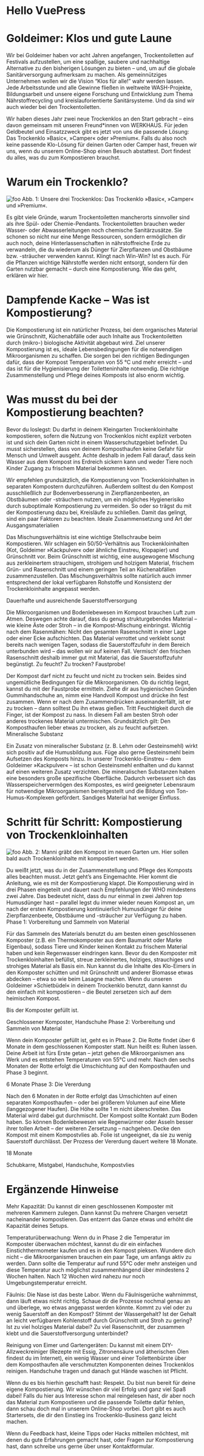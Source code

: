 # Hello VuePress
# Goldeimer: Klos und gute Laune

Wir bei Goldeimer haben vor acht Jahren angefangen, Trockentoiletten auf Festivals aufzustellen, um eine spaßige, saubere und nachhaltige Alternative zu den bisherigen Lösungen zu bieten – und, um auf die globale Sanitärversorgung aufmerksam zu machen. Als gemeinnütziges Unternehmen wollen wir die Vision “Klos für alle!” wahr werden lassen. Jede Arbeitsstunde und alle Gewinne fließen in weltweite WASH-Projekte, Bildungsarbeit und unsere eigene Forschung und Entwicklung zum Thema Nährstoffrecycling und kreislauforientierte Sanitärsysteme. Und da sind wir auch wieder bei den Trockentoiletten.

Wir haben dieses Jahr zwei neue Trockenklos an den Start gebracht – eins davon gemeinsam mit unseren Freund*innen von WERKHAUS. Für jeden Geldbeutel und Einsatzzweck gibt es jetzt von uns die passende Lösung: Das Trockenklo »Basic«, »Camper« oder »Premium«. Falls du also noch keine passende Klo-Lösung für deinen Garten oder Camper hast, freuen wir uns, wenn du unserem Online-Shop einen Besuch abstattest. Dort findest du alles, was du zum Kompostieren brauchst.

# Warum ein Trockenklo?

<img :src="$withBase('/public/images/2021_JessicaZumpfe-Fotos-web-76-1030x687.webp')" alt="foo">
Abb. 1: Unsere drei Trockenklos: Das Trockenklo »Basic«, »Camper« und »Premium«.

Es gibt viele Gründe, warum Trockentoiletten mancherorts sinnvoller sind als ihre Spül- oder Chemie-Pendants. Trockentoiletten brauchen weder Wasser- oder Abwasserleitungen noch chemische Sanitärzusätze. Sie schonen so nicht nur eine Menge Ressourcen, sondern ermöglichen dir auch noch, deine Hinterlassenschaften in nährstoffreiche Erde zu verwandeln, die du wiederum als Dünger für Zierpflanzen und Obstbäume bzw. -sträucher verwenden kannst. Klingt nach Win-Win? Ist es auch. Für die Pflanzen wichtige Nährstoffe werden nicht entsorgt, sondern für den Garten nutzbar gemacht – durch eine Kompostierung. Wie das geht, erklären wir hier.

# Dampfende Kacke – Was ist Kompostierung?

Die Kompostierung ist ein natürlicher Prozess, bei dem organisches Material wie Grünschnitt, Küchenabfälle oder auch Inhalte aus Trockentoiletten durch (mikro-) biologische Aktivität abgebaut wird. Ziel unserer Kompostierung ist es, ideale Lebensbedingungen für die notwendigen Mikroorganismen zu schaffen. Die sorgen bei den richtigen Bedingungen dafür, dass der Kompost Temperaturen von 55 °C und mehr erreicht – und das ist für die Hygienisierung der Toiletteninhalte notwendig. Die richtige Zusammenstellung und Pflege deines Komposts ist also enorm wichtig.

# Was musst du bei der Kompostierung beachten?

Bevor du loslegst: Du darfst in deinem Kleingarten Trockenkloinhalte kompostieren, sofern die Nutzung von Trockenklos nicht explizit verboten ist und sich dein Garten nicht in einem Wasserschutzgebiet befindet. Du musst sicherstellen, dass von deinem Komposthaufen keine Gefahr für Mensch und Umwelt ausgeht. Achte deshalb in jedem Fall darauf, dass kein Wasser aus dem Kompost ins Erdreich sickern kann und weder Tiere noch Kinder Zugang zu frischem Material bekommen können.

Wir empfehlen grundsätzlich, die Kompostierung von Trockenkloinhalten in separaten Kompostern durchzuführen. Außerdem solltest du den Kompost ausschließlich zur Bodenverbesserung in Zierpflanzenbeeten, an Obstbäumen oder -sträuchern nutzen, um ein mögliches Hygienerisiko durch suboptimale Kompostierung zu vermeiden. So oder so trägst du mit der Kompostierung dazu bei, Kreisläufe zu schließen. Damit das gelingt, sind ein paar Faktoren zu beachten.
Ideale Zusammensetzung und Art der Ausgangsmaterialien

Das Mischungsverhältnis ist eine wichtige Stellschraube beim Kompostieren. Wir schlagen ein 50/50-Verhältnis aus Trockenkloinhalten (Kot, Goldeimer »Kackpulver« oder ähnliche Einstreu, Klopapier) und Grünschnitt vor. Beim Grünschnitt ist wichtig, eine ausgewogene Mischung aus zerkleinertem strauchigem, strohigem und holzigem Material, frischem Grün- und Rasenschnitt und einem geringen Teil an Küchenabfällen zusammenzustellen. Das Mischungsverhältnis sollte natürlich auch immer entsprechend der lokal verfügbaren Rohstoffe und Konsistenz der Trockenkloinhalte angepasst werden.

Dauerhafte und ausreichende Sauerstoffversorgung

Die Mikroorganismen und Bodenlebewesen im Kompost brauchen Luft zum Atmen. Deswegen achte darauf, dass du genug strukturgebendes Material – wie kleine Äste oder Stroh – in die Kompost-Mischung einbringst. Wichtig nach dem Rasenmähen: Nicht den gesamten Rasenschnitt in einer Lage oder einer Ecke aufschichten. Das Material verrottet und verklebt sonst bereits nach wenigen Tagen, sodass die Sauerstoffzufuhr in dem Bereich unterbunden wird – das wollen wir auf keinen Fall. Vermisch‘ den frischen Rasenschnitt deshalb immer gut mit Material, das die Sauerstoffzufuhr begünstigt.
Zu feucht? Zu trocken? Faustprobe!

Der Kompost darf nicht zu feucht und nicht zu trocken sein. Beides sind ungemütliche Bedingungen für die Mikroorganismen. Ob du richtig liegst, kannst du mit der Faustprobe ermitteln. Ziehe dir aus hygienischen Gründen Gummihandschuhe an, nimm eine Handvoll Kompost und drücke ihn fest zusammen. Wenn er nach dem Zusammendrücken auseinanderfällt, ist er zu trocken – dann solltest Du ihn etwas gießen. Tritt Feuchtigkeit durch die Finger, ist der Kompost zu nass. In diesem Fall am besten Stroh oder anderes trockenes Material untermischen. Grundsätzlich gilt: Den Komposthaufen lieber etwas zu trocken, als zu feucht aufsetzen.
Mineralische Substanz

Ein Zusatz von mineralischer Substanz (z. B. Lehm oder Gesteinsmehl) wirkt sich positiv auf die Humusbildung aus. Füge also gerne Gesteinsmehl beim Aufsetzen des Komposts hinzu. In unserer Trockenklo-Einstreu – dem Goldeimer »Kackpulver« – ist schon Gesteinsmehl enthalten und du kannst auf einen weiteren Zusatz verzichten. Die mineralischen Substanzen haben eine besonders große spezifische Oberfläche. Dadurch verbessert sich das Wasserspeichervermögen des Kompostes, es wird geeigneter Lebensraum für notwendige Mikroorganismen bereitgestellt und die Bildung von Ton-Humus-Komplexen gefördert. Sandiges Material hat weniger Einfluss.

# Schritt für Schritt: Kompostierung von Trockenkloinhalten

<img :src="$withBase('/foo.png')" alt="foo">
Abb. 2: Manni gräbt den Kompost im neuen Garten um. Hier sollen bald auch Trockenkloinhalte mit kompostiert werden.

Du weißt jetzt, was du in der Zusammenstellung und Pflege des Komposts alles beachten musst. Jetzt geht’s ans Eingemachte. Hier kommt die Anleitung, wie es mit der Kompostierung klappt. Die Kompostierung wird in drei Phasen eingeteilt und dauert nach Empfehlungen der WHO mindestens zwei Jahre. Das bedeutet nicht, dass du nur einmal in zwei Jahren top Humusdünger hast – parallel legst du immer wieder neuen Kompost an, um nach der ersten Kompostierung kontinuierlich Humusdünger für deine Zierpflanzenbeete, Obstbäume und -sträucher zur Verfügung zu haben.
Phase 1: Vorbereitung und Sammeln von Material

Für das Sammeln des Materials benutzt du am besten einen geschlossenen Komposter (z.B. ein Thermokomposter aus dem Baumarkt oder Marke Eigenbau), sodass Tiere und Kinder keinen Kontakt zu frischem Material haben und kein Regenwasser eindringen kann. Bevor du den Komposter mit Trockenkloinhalten befüllst, streue zerkleinertes, holziges, strauchiges und strohiges Material als Basis ein. Nun kannst du die Inhalte des Klo-Eimers in den Komposter schütten und mit Grünschnitt und anderer Biomasse etwas abdecken – etwa so wie beim Lasagne machen. Wenn du unseren Goldeimer »Schietbüdel« in deinem Trockenklo benutzt, dann kannst du den einfach mit kompostieren – die Beutel zersetzen sich auf dem heimischen Kompost.

Bis der Komposter gefüllt ist.

Geschlossener Komposter, Handschuhe
Phase 2: Vorbereitung und Sammeln von Material

Wenn dein Komposter gefüllt ist, geht es in Phase 2. Die Rotte findet über 6 Monate in dem geschlossenen Komposter statt. Nun heißt es: Ruhen lassen. Deine Arbeit ist fürs Erste getan – jetzt gehen die Mikroorganismen ans Werk und es entstehen Temperaturen von 55°C und mehr. Nach den sechs Monaten der Rotte erfolgt die Umschichtung auf den Komposthaufen und Phase 3 beginnt.

6 Monate
Phase 3: Die Vererdung

Nach den 6 Monaten in der Rotte erfolgt das Umschichten auf einen separaten Komposthaufen – oder bei größerem Volumen auf eine Miete (langgezogener Haufen). Die Höhe sollte 1 m nicht überschreiten. Das Material wird dabei gut durchmischt. Der Kompost sollte Kontakt zum Boden haben. So können Bodenlebewesen wie Regenwürmer oder Asseln besser ihrer tollen Arbeit – der weiteren Zersetzung – nachgehen. Decke den Kompost mit einem Kompostvlies ab. Folie ist ungeeignet, da sie zu wenig Sauerstoff durchlässt. Der Prozess der Vererdung dauert weitere 18 Monate.

18 Monate

Schubkarre, Mistgabel, Handschuhe, Kompostvlies

# Ergänzende Hinweise

Mehr Kapazität: Du kannst dir einen geschlossenen Komposter mit mehreren Kammern zulegen. Dann kannst Du mehrere Chargen versetzt nacheinander kompostieren. Das entzerrt das Ganze etwas und erhöht die Kapazität deines Setups.

Temperaturüberwachung: Wenn du in Phase 2 die Temperatur im Komposter überwachen möchtest, kannst du dir ein einfaches Einstichthermometer kaufen und es in den Kompost pieksen. Wundere dich nicht – die Mikroorganismen brauchen ein paar Tage, um anfangs aktiv zu werden. Dann sollte die Temperatur auf rund 55°C oder mehr ansteigen und diese Temperatur auch möglichst zusammenhängend über mindestens 2 Wochen halten. Nach 12 Wochen wird nahezu nur noch Umgebungstemperatur erreicht.

Fäulnis: Die Nase ist das beste Labor. Wenn du Fäulnisgerüche wahrnimmst, dann läuft etwas nicht richtig. Schaue dir die Prozesse nochmal genau an und überlege, wo etwas angepasst werden könnte. Kommt zu viel oder zu wenig Sauerstoff an den Kompost? Stimmt der Wassergehalt? Ist der Gehalt an leicht verfügbarem Kohlenstoff durch Grünschnitt und Stroh zu gering? Ist zu viel holziges Material dabei? Zu viel Rasenschnitt, der zusammen klebt und die Sauerstoffversorgung unterbindet?

Reinigung von Eimer und Gartengeräten: Du kannst mit einem DIY-Allzweckreiniger (Rezepte mit Essig, Zitronensäure und ätherischen Ölen findest du im Internet), ein wenig Wasser und einer Toilettenbürste über dem Komposthaufen alle verschmutzten Komponenten deines Trockenklos reinigen. Handschuhe tragen und danach gut Hände waschen ist Pflicht.

Wenn du es bis hierhin geschafft hast: Respekt. Du bist nun bereit für deine eigene Kompostierung. Wir wünschen dir viel Erfolg und ganz viel Spaß dabei! Falls du hier aus Interesse schon mal reingelesen hast, dir aber noch das Material zum Kompostieren und die passende Toilette dafür fehlen, dann schau doch mal in unserem Online-Shop vorbei. Dort gibt es auch Startersets, die dir den Einstieg ins Trockenklo-Business ganz leicht machen.

Wenn du Feedback hast, kleine Tipps oder Hacks mitteilen möchtest, mit denen du gute Erfahrungen gemacht hast, oder Fragen zur Kompostierung hast, dann schreibe uns gerne über unser Kontaktformular.

